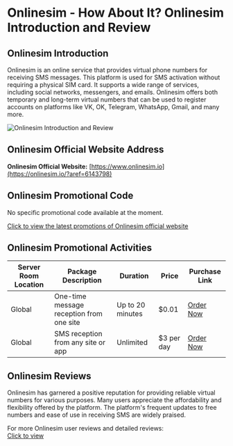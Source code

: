 # Onlinesim - How About It? Onlinesim Introduction and Review

## Onlinesim Introduction
Onlinesim is an online service that provides virtual phone numbers for receiving SMS messages. This platform is used for SMS activation without requiring a physical SIM card. It supports a wide range of services, including social networks, messengers, and emails. Onlinesim offers both temporary and long-term virtual numbers that can be used to register accounts on platforms like VK, OK, Telegram, WhatsApp, Gmail, and many more.

![Onlinesim Introduction and Review](https://github.com/user-attachments/assets/be431eba-593d-4cd8-bf27-f013862fd559)

## Onlinesim Official Website Address
**Onlinesim Official Website:** [https://www.onlinesim.io](https://onlinesim.io/?aref=6143798)

## Onlinesim Promotional Code
No specific promotional code available at the moment.  

[Click to view the latest promotions of Onlinesim official website](https://onlinesim.io/?aref=6143798)

## Onlinesim Promotional Activities

| Server Room Location | Package Description | Duration | Price | Purchase Link |
|----------------------|---------------------|----------|-------|---------------|
| Global                | One-time message reception from one site | Up to 20 minutes | $0.01 | [Order Now](https://onlinesim.io/?aref=6143798) |
| Global                | SMS reception from any site or app | Unlimited | $3 per day | [Order Now](https://onlinesim.io/?aref=6143798) |

## Onlinesim Reviews
Onlinesim has garnered a positive reputation for providing reliable virtual numbers for various purposes. Many users appreciate the affordability and flexibility offered by the platform. The platform's frequent updates to free numbers and ease of use in receiving SMS are widely praised.

For more Onlinesim user reviews and detailed reviews:  
[Click to view](https://onlinesim.io/?aref=6143798)
